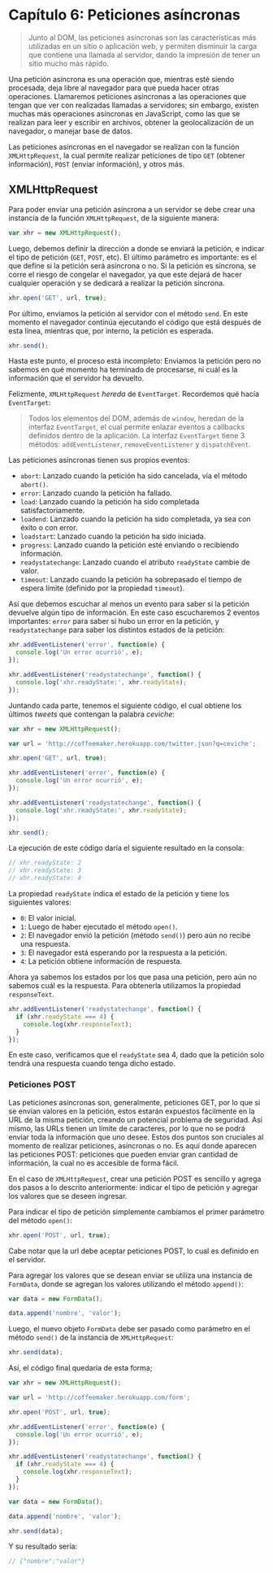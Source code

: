 # Capítulo 6: Peticiones asíncronas

> Junto al DOM, las peticiones asíncronas son las características más utilizadas en un sitio o aplicación web, y permiten disminuir la carga que contiene una llamada al servidor, dando la impresión de tener un sitio mucho más rápido.

Una petición asíncrona es una operación que, mientras esté siendo procesada, deja libre al navegador para que pueda hacer otras operaciones. Llamaremos peticiones asíncronas a las operaciones que tengan que ver con realizadas llamadas a servidores; sin embargo, existen muchas más operaciones asíncronas en JavaScript, como las que se realizan para leer y escribir en archivos, obtener la geolocalización de un navegador, o manejar base de datos.

Las peticiones asíncronas en el navegador se realizan con la función `XMLHttpRequest`, la cual permite realizar peticiones de tipo `GET` (obtener información), `POST` (enviar información), y otros más.

## XMLHttpRequest

Para poder enviar una petición asíncrona a un servidor se debe crear una instancia de la función `XMLHttpRequest`, de la siguiente manera:

```javascript
var xhr = new XMLHttpRequest();
```

Luego, debemos definir la dirección a donde se enviará la petición, e indicar el tipo de petición (`GET`, `POST`, etc). El último parámetro es importante: es el que define si la petición será asíncrona o no. Si la petición es síncrona, se corre el riesgo de congelar el navegador, ya que este dejará de hacer cualquier operación y se dedicará a realizar la petición síncrona.

```javascript
xhr.open('GET', url, true);
```

Por último, enviamos la petición al servidor con el método `send`. En este momento el navegador continúa ejecutando el código que está después de esta línea, mientras que, por interno, la petición es esperada.

```javascript
xhr.send();
```

Hasta este punto, el proceso está incompleto: Enviamos la petición pero no sabemos en qué momento ha terminado de procesarse, ni cuál es la información que el servidor ha devuelto.

Felizmente, `XMLHttpRequest` *hereda* de `EventTarget`. Recordemos qué hacía `EventTarget`:

> Todos los elementos del DOM, además de `window`, heredan de la interfaz `EventTarget`, el cual permite enlazar eventos a callbacks definidos dentro de la aplicación. La interfaz `EventTarget` tiene 3 métodos: `addEventListener`, `removeEventListener` y `dispatchEvent`.

Las peticiones asíncronas tienen sus propios eventos:

* `abort`: Lanzado cuando la petición ha sido cancelada, vía el método `abort()`.
* `error`: Lanzado cuando la petición ha fallado.
* `load`: Lanzado cuando la petición ha sido completada satisfactoriamente.
* `loadend`: Lanzado cuando la petición ha sido completada, ya sea con éxito o con error.
* `loadstart`: Lanzado cuando la petición ha sido iniciada.
* `progress`: Lanzado cuando la petición esté enviando o recibiendo información.
* `readystatechange`: Lanzado cuando el atributo `readyState` cambie de valor.
* `timeout`: Lanzado cuando la petición ha sobrepasado el tiempo de espera límite (definido por la propiedad `timeout`).

Así que debemos escuchar al menos un evento para saber si la petición devuelve algún tipo de información. En este caso escucharemos 2 eventos importantes: `error` para saber si hubo un error en la petición, y `readystatechange` para saber los distintos estados de la petición:

```javascript
xhr.addEventListener('error', function(e) {
  console.log('Un error ocurrió', e);
});

xhr.addEventListener('readystatechange', function() {
  console.log('xhr.readyState:', xhr.readyState);
});
```

Juntando cada parte, tenemos el siguiente código, el cual obtiene los últimos *tweets* que contengan la palabra *ceviche*:

```javascript
var xhr = new XMLHttpRequest();

var url = 'http://coffeemaker.herokuapp.com/twitter.json?q=ceviche';

xhr.open('GET', url, true);

xhr.addEventListener('error', function(e) {
  console.log('Un error ocurrió', e);
});

xhr.addEventListener('readystatechange', function() {
  console.log('xhr.readyState:', xhr.readyState);
});

xhr.send();
```

La ejecución de este código daría el siguiente resultado en la consola:

```javascript
// xhr.readyState: 2
// xhr.readyState: 3
// xhr.readyState: 4 
```

La propiedad `readyState` indica el estado de la petición y tiene los siguientes valores:

* `0`: El valor inicial.
* `1`: Luego de haber ejecutado el método `open()`.
* `2`: El navegador envió la petición (método `send()`) pero aún no recibe una respuesta.
* `3`: El navegador está esperando por la respuesta a la petición.
* `4`: La petición obtiene información de respuesta.

Ahora ya sabemos los estados por los que pasa una petición, pero aún no sabemos cuál es la respuesta. Para obtenerla utilizamos la propiedad `responseText`.

```javascript
xhr.addEventListener('readystatechange', function() {
  if (xhr.readyState === 4) {
    console.log(xhr.responseText);
  }
});
```

En este caso, verificamos que el `readyState` sea 4, dado que la petición solo tendrá una respuesta cuando tenga dicho estado.

### Peticiones POST

Las peticiones asíncronas son, generalmente, peticiones GET, por lo que si se envían valores en la petición, estos estarán expuestos fácilmente en la URL de la misma petición, creando un potencial problema de seguridad. Así mismo, las URLs tienen un límite de caracteres, por lo que no se podrá enviar toda la información que uno desee. Estos dos puntos son cruciales al momento de realizar peticiones, asíncronas o no. Es aquí donde aparecen las peticiones POST: peticiones que pueden enviar gran cantidad de información, la cual no es accesible de forma fácil.

En el caso de `XMLHttpRequest`, crear una petición POST es sencillo y agrega dos pasos a lo descrito anteriormente: indicar el tipo de petición y agregar los valores que se deseen ingresar.

Para indicar el tipo de petición simplemente cambiamos el primer parámetro del método `open()`:

```javascript
xhr.open('POST', url, true);
```

Cabe notar que la url debe aceptar peticiones POST, lo cual es definido en el servidor.

Para agregar los valores que se desean enviar se utiliza una instancia de `FormData`, donde se agregan los valores utilizando el método `append()`:

```javascript
var data = new FormData();

data.append('nombre', 'valor');
```

Luego, el nuevo objeto `FormData` debe ser pasado como parámetro en el método `send()` de la instancia de `XMLHttpRequest`:

```javascript
xhr.send(data);
```

Así, el código final quedaría de esta forma;

```javascript
var xhr = new XMLHttpRequest();

var url = 'http://coffeemaker.herokuapp.com/form';

xhr.open('POST', url, true);

xhr.addEventListener('error', function(e) {
  console.log('Un error ocurrió', e);
});

xhr.addEventListener('readystatechange', function() {
  if (xhr.readyState === 4) {
    console.log(xhr.responseText);
  }
});

var data = new FormData();

data.append('nombre', 'valor');

xhr.send(data);
```

Y su resultado sería:

```javascript
// {"nombre":"valor"}
```